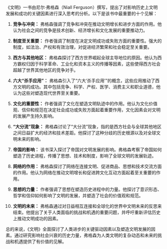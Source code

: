 《文明》一书由尼尔·弗格森（Niall Ferguson）撰写，提出了对影响历史上文明发展和成功的关键因素进行深入思考的分析。以下是该书中最重要的十个见解：

1. **竞争与冲突：** 弗格森强调了竞争和冲突在推动文明增长和进步方面的作用。他认为社会之间的竞争是技术创新、经济增长和文化发展的重要推动力。

2. **制度至关重要：** 作者强调了制度在决定文明成功或失败方面的重要性。强大的制度，如法治、产权和有效治理，对促进经济繁荣和社会稳定至关重要。

3. **西方与其他地区：** 弗格森探讨了西方世界崛起全球主导地位的原因。他认为西方霸权归因于科学革命、工业化和资本主义的传播等因素，这些使得西方社会超越了世界其他地区的竞争对手。

4. **六大“杀手应用”：** 弗格森引入了“六大‘杀手应用’”的概念，这些应用推动了西方文明的成功。其中包括竞争、科学、产权、医学、消费主义和职业道德，他认为这些对塑造现代世界至关重要。

5. **文化的重要性：** 作者强调了文化在塑造文明轨迹中的作用。他认为文化价值观、信仰和规范在决定社会成功或失败方面起着重要作用，文化因素会对文明的发展产生持久影响。

6. **“大分流”现象：** 弗格森讨论了“大分流”现象，指的是西方社会与全球其他地区之间日益扩大的经济和技术差距。他探讨了这种分歧的历史根源以及对全球文明未来的影响。

7. **帝国的影响：** 该书深入探讨了帝国对文明发展的影响。弗格森考察了帝国如何塑造了历史进程，传播了思想、技术和制度，影响了全球文明的发展轨迹。

8. **网络的作用：** 弗格森探讨了网络在连接文明、促进商品、思想和技术交流方面的作用。他认为网络在推动文明增长和促进跨文化互动方面起着至关重要的作用。

9. **思想的力量：** 作者强调了思想在塑造历史进程中的力量。他探讨了意识形态、哲学和信仰如何影响了文明的发展，并塑造了社会的价值观和规范。

10. **文明的未来：** 弗格森通过对日益相互连接和全球化的世界中文明未来的反思来结束。他提出了关于人类面临的挑战和机遇的重要问题，并呼吁重新评估历史上推动文明成功的因素。

总的来说，《文明》全面探讨了人类进步的关键驱动因素以及塑造文明发展的因素。通过研究影响社会兴衰的历史力量，弗格森为人类文明的复杂动态和未来的挑战和机遇提供了有价值的见解。